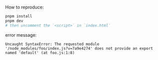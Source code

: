 How to reproduce:

```bash
pnpm install
pnpm dev
# then uncomment the `<script>` in `index.html`
```

error message:

```
Uncaught SyntaxError: The requested module '/node_modules/foo/index.js?v=7a9e4274' does not provide an export named 'default' (at foo.js:1:8)
```
